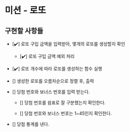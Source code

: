 # 미션 - 로또

## 구현할 사항들   

- [✔️] 로또 구입 금액을 입력받아, 몇개의 로또를 생성할지 확인     
  - [✔️] 로또 구입 금액 예외 처리

- [✔️] 로또 개수에 따라 로또를 생성하는 함수 실행     

- [] 생성한 로또를 오름차순으로 정렬 후, 출력     

- [] 당첨 번호와 보너스 번호를 입력 받는다.    

  - [] 당첨 번호를 쉼표로 잘 구분했는지 확인한다.   

  - [] 당첨 번호와 보너스 번호는 1~45인지 확인한다.        

- [] 당첨 통계를 낸다.   





